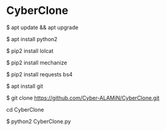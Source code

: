 # CyberClone
$ apt update && apt upgrade

$ apt install python2

$ pip2 install lolcat

$ pip2 install mechanize

$ pip2 install requests bs4

$ apt install git

$ git clone https://github.com/Cyber-ALAMiN/CyberClone.git

cd CyberClone

$ python2 CyberClone.py
